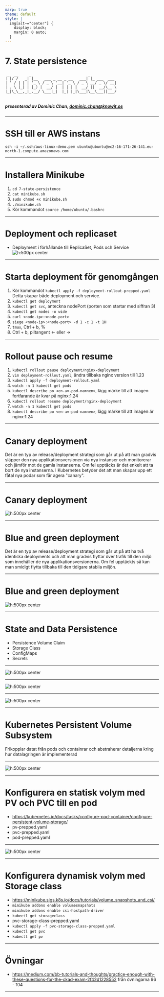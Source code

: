 ```yaml
---
marp: true
theme: default
style: |
  img[alt~="center"] {
    display: block;
    margin: 0 auto;
  }
---
```


# 7. State persistence

```
 _  __     _                          _            
| |/ /   _| |__   ___ _ __ _ __   ___| |_ ___  ___ 
| ' / | | | '_ \ / _ \ '__| '_ \ / _ \ __/ _ \/ __|
| . \ |_| | |_) |  __/ |  | | | |  __/ ||  __/\__ \
|_|\_\__,_|_.__/ \___|_|  |_| |_|\___|\__\___||___/


```

##### presenterad av Dominic Chan, dominic.chan@knowit.se

---

# SSH till er AWS instans

`ssh -i ~/.ssh/aws-linux-demo.pem ubuntu@ubuntu@ec2-16-171-26-141.eu-north-1.compute.amazonaws.com`

---

# Installera Minikube

1. `cd 7-state-persistence`
2. `cat minikube.sh`
3. `sudo chmod +x minikube.sh`
4. `./minikube.sh`
5. Kör kommandot `source /home/ubuntu/.bashrc`

---

# Deployment och replicaset

- Deployment i förhållande till ReplicaSet, Pods och Service
  ![h:500px center](./images/deployment-diagram.png)

---

# Starta deployment för genomgången

1. Kör kommandot `kubectl apply -f deployment-rollout-prepped.yaml`
   Detta skapar både deployment och service.
2. `kubectl get deployment`
3. `kubectl get svc`, anteckna nodePort (porten som startar med siffran 3)
5. `kubectl get nodes -o wide`
6. `curl <node-ip>:<node-port>`
7. `siege <node-ip>:<node-port> -d 1 -c 1 -t 1H`
8. `tmux`, Ctrl + b, %
9. Ctrl + b, piltangent <- eller ->

---

# Rollout pause och resume

1. `kubectl rollout pause deployment/nginx-deployment`
2. `vim deployment-rollout.yaml`, ändra tillbaka nginx version till 1.23
3. `kubectl apply -f deployment-rollout.yaml`
4. `watch -n 1 kubectl get pods`
5. `kubectl describe po <en-av-pod-namnen>`, lägg märke till att imagen fortfarande är kvar på nginx:1.24
6. `kubectl rollout resume deployment/nginx-deployment`
7. `watch -n 1 kubectl get pods`
8. `kubectl describe po <en-av-pod-namnen>`, lägg märke till att imagen är nginx:1.24

---

# Canary deployment

Det är en typ av release/deployment strategi som går ut på att man gradvis släpper den nya applikationsversionen via nya
instanser och monitorerar och jämför mot de gamla instanserna. Om fel upptäcks är det enkelt att ta bort de nya
instanserna. I Kubernetes betyder det att man skapar upp ett fåtal nya podar som får agera "canary".

---

# Canary deployment

![h:500px center](./images/canary-deployment.png)

---

# Blue and green deployment

Det är en typ av release/deployment strategi som går ut på att ha två identiska deployments och att man gradvis flyttar
över trafik till den miljö som innehåller de nya applikationsversionerna. Om fel upptäckts så kan man smidigt flytta
tillbaka till den tidigare stabila miljön.

---

# Blue and green deployment

![h:500px center](./images/blue-and-green-deployment.png)

---

# State and Data Persistence

- Persistence Volume Claim
- Storage Class
- ConfigMaps
- Secrets

---

![h:500px center](./images/on-premise-data-center.png)

---

![h:500px center](./images/cloud-native-apps-on-premise-data-center.png)

---

![h:500px center](./images/cloud-native-public-cloud.png)

---

# Kubernetes Persistent Volume Subsystem

Frikopplar datat från pods och containrar och abstraherar detaljerna kring hur datalagringen är implementerad

---

![h:500px center](./images/kubernetes-persistent-volume-subsystem.png)

---

# Konfigurera en statisk volym med PV och PVC till en pod

- https://kubernetes.io/docs/tasks/configure-pod-container/configure-persistent-volume-storage/
- pv-prepped.yaml
- pvc-prepped.yaml
- pod-prepped.yaml

---

![h:500px center](./images/yaml-compared.png)

---

# Konfigurera dynamisk volym med Storage class

- https://minikube.sigs.k8s.io/docs/tutorials/volume_snapshots_and_csi/
- `minikube addons enable volumesnapshots`
- `minikube addons enable csi-hostpath-driver`
- `kubectl get storageclass`
- pvc-storage-class-prepped.yaml
- `kubectl apply -f pvc-storage-class-prepped.yaml`
- `kubectl get pvc`
- `kubectl get pv`

---

# Övningar

- https://medium.com/bb-tutorials-and-thoughts/practice-enough-with-these-questions-for-the-ckad-exam-2f42d1228552 från
  övningarna 96 - 104

---
